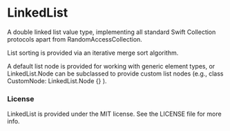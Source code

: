 # LinkedList

A double linked list value type, implementing all standard Swift Collection protocols apart from RandomAccessCollection.

List sorting is provided via an iterative merge sort algorithm.

A default list node is provided for working with generic element types, or LinkedList.Node can be subclassed to provide custom list nodes (e.g., class CustomNode: LinkedList<CustomNode>.Node {} ).

### License

LinkedList is provided under the MIT license. See the LICENSE file for more info.
